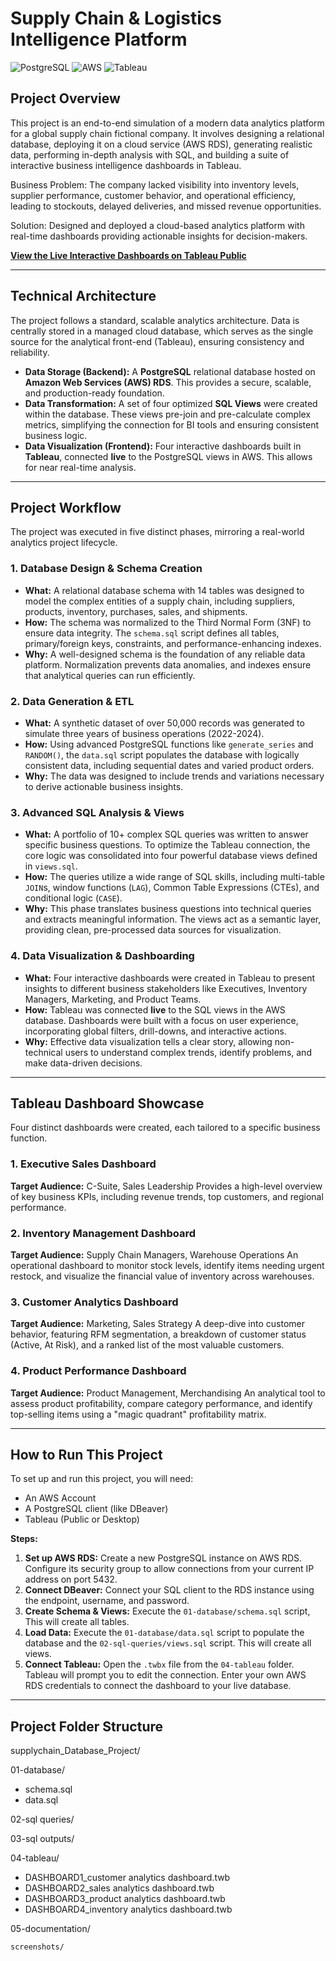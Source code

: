 # Supply Chain & Logistics Intelligence Platform

![PostgreSQL](https://img.shields.io/badge/PostgreSQL-4169E1?style=for-the-badge&logo=postgresql&logoColor=white) 
![AWS](https://img.shields.io/badge/AWS-232F3E?style=for-the-badge&logo=amazon-aws&logoColor=white) ![Tableau](https://img.shields.io/badge/Tableau-E97627?style=for-the-badge&logo=tableau&logoColor=white)

##  Project Overview

This project is an end-to-end simulation of a modern data analytics platform for a global supply chain fictional company. It involves designing a relational database, deploying it on a cloud service (AWS RDS), generating realistic data, performing in-depth analysis with SQL, and building a suite of interactive business intelligence dashboards in Tableau.

Business Problem: The company lacked visibility into inventory levels, supplier performance, customer behavior, and operational efficiency, leading to stockouts, delayed deliveries, and missed revenue opportunities.

Solution: Designed and deployed a cloud-based analytics platform with real-time dashboards providing actionable insights for decision-makers.

**[ View the Live Interactive Dashboards on Tableau Public](https://public.tableau.com/app/profile/rishitha.g.m/viz/Supplychain_Database_Analysis/Dashboard1)**

---

##  Technical Architecture

The project follows a standard, scalable analytics architecture. Data is centrally stored in a managed cloud database, which serves as the single source for the analytical front-end (Tableau), ensuring consistency and reliability.

* **Data Storage (Backend):** A **PostgreSQL** relational database hosted on **Amazon Web Services (AWS) RDS**. This provides a secure, scalable, and production-ready foundation.
* **Data Transformation:** A set of four optimized **SQL Views** were created within the database. These views pre-join and pre-calculate complex metrics, simplifying the connection for BI tools and ensuring consistent business logic.
* **Data Visualization (Frontend):** Four interactive dashboards built in **Tableau**, connected **live** to the PostgreSQL views in AWS. This allows for near real-time analysis.


---

##  Project Workflow

The project was executed in five distinct phases, mirroring a real-world analytics project lifecycle.

### 1. Database Design & Schema Creation
* **What:** A relational database schema with 14 tables was designed to model the complex entities of a supply chain, including suppliers, products, inventory, purchases, sales, and shipments.
* **How:** The schema was normalized to the Third Normal Form (3NF) to ensure data integrity. The `schema.sql` script defines all tables, primary/foreign keys, constraints, and performance-enhancing indexes.
* **Why:** A well-designed schema is the foundation of any reliable data platform. Normalization prevents data anomalies, and indexes ensure that analytical queries can run efficiently.

### 2. Data Generation & ETL
* **What:** A synthetic dataset of over 50,000 records was generated to simulate three years of business operations (2022-2024).
* **How:** Using advanced PostgreSQL functions like `generate_series` and `RANDOM()`, the `data.sql` script populates the database with logically consistent data, including sequential dates and varied product orders.
* **Why:** The data was designed to include trends and variations necessary to derive actionable business insights.

### 3. Advanced SQL Analysis & Views
* **What:** A portfolio of 10+ complex SQL queries was written to answer specific business questions. To optimize the Tableau connection, the core logic was consolidated into four powerful database views defined in `views.sql`.
* **How:** The queries utilize a wide range of SQL skills, including multi-table `JOIN`s, window functions (`LAG`), Common Table Expressions (CTEs), and conditional logic (`CASE`).
* **Why:** This phase translates business questions into technical queries and extracts meaningful information. The views act as a semantic layer, providing clean, pre-processed data sources for visualization.

### 4. Data Visualization & Dashboarding
* **What:** Four interactive dashboards were created in Tableau to present insights to different business stakeholders like Executives, Inventory Managers, Marketing, and Product Teams.
* **How:** Tableau was connected **live** to the SQL views in the AWS database. Dashboards were built with a focus on user experience, incorporating global filters, drill-downs, and interactive actions.
* **Why:** Effective data visualization tells a clear story, allowing non-technical users to understand complex trends, identify problems, and make data-driven decisions.
---


##  Tableau Dashboard Showcase

Four distinct dashboards were created, each tailored to a specific business function.

### 1. Executive Sales Dashboard
**Target Audience:** C-Suite, Sales Leadership
Provides a high-level overview of key business KPIs, including revenue trends, top customers, and regional performance.

### 2. Inventory Management Dashboard
**Target Audience:** Supply Chain Managers, Warehouse Operations
An operational dashboard to monitor stock levels, identify items needing urgent restock, and visualize the financial value of inventory across warehouses.

### 3. Customer Analytics Dashboard
**Target Audience:** Marketing, Sales Strategy
A deep-dive into customer behavior, featuring RFM segmentation, a breakdown of customer status (Active, At Risk), and a ranked list of the most valuable customers.

### 4. Product Performance Dashboard
**Target Audience:** Product Management, Merchandising
An analytical tool to assess product profitability, compare category performance, and identify top-selling items using a "magic quadrant" profitability matrix.

---

##  How to Run This Project

To set up and run this project, you will need:
* An AWS Account
* A PostgreSQL client (like DBeaver)
* Tableau (Public or Desktop)

**Steps:**
1.  **Set up AWS RDS:** Create a new PostgreSQL instance on AWS RDS. Configure its security group to allow connections from your current IP address on port 5432.
2.  **Connect DBeaver:** Connect your SQL client to the RDS instance using the endpoint, username, and password.
3.  **Create Schema & Views:** Execute the `01-database/schema.sql` script, This will create all tables.
4.  **Load Data:** Execute the `01-database/data.sql` script to populate the database and the `02-sql-queries/views.sql` script. This will create all views.
5.  **Connect Tableau:** Open the `.twbx` file from the `04-tableau` folder. Tableau will prompt you to edit the connection. Enter your own AWS RDS credentials to connect the dashboard to your live database.

---

##  Project Folder Structure
supplychain_Database_Project/

 01-database/
 -  schema.sql
 -  data.sql
   
 02-sql queries/
    
 03-sql outputs/
 
 04-tableau/
  - DASHBOARD1_customer analytics dashboard.twb
  -  DASHBOARD2_sales analytics dashboard.twb
  -  DASHBOARD3_product analytics dashboard.twb
  -  DASHBOARD4_inventory analytics dashboard.twb
    
 05-documentation/

    screenshots/
